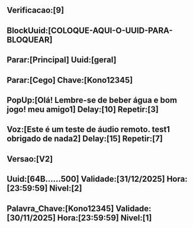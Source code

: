 <!-- CONFIGURAÇÃO REMOTA DO BOT GEMINI -->

<!-- ====================================================== -->
<!-- PARÂMETROS GLOBAIS DE CONTROLE -->
<!-- ====================================================== -->

<!-- Controla a cada quantos segundos o bot verifica este arquivo. Se não encontrar, o padrão é 300 (5 minutos). -->
Verificacao:[9]
---

<!-- ====================================================== -->
<!-- COMANDOS ADMINISTRATIVOS (BLOQUEIO E PARADA) -->
<!-- ====================================================== -->

<!-- Bloqueia um UUID específico. O bot fechará para este usuário na próxima verificação. -->
BlockUuid:[COLOQUE-AQUI-O-UUID-PARA-BLOQUEAR]
---

<!-- Para o módulo Principal (OCR) de TODOS os usuários. -->
Parar:[Principal]
Uuid:[geral]
---

<!-- Para o módulo de Ataque Cego APENAS do usuário com a chave Kono12. -->
Parar:[Cego]
Chave:[Kono12345]
---

<!-- ====================================================== -->
<!-- MENSAGENS REMOTAS PARA USUÁRIOS -->
<!-- ====================================================== -->

<!-- Envia uma mensagem em pop-up para os usuários. -->
PopUp:[Olá! Lembre-se de beber água e bom jogo! meu amigo1]
Delay:[10]
Repetir:[3]
---

<!-- Envia uma mensagem de voz para os usuários. -->
Voz:[Este é um teste de áudio remoto. test1 obrigado de nada2]
Delay:[15]
Repetir:[7]
---

<!-- ====================================================== -->
<!-- INFORMAÇÕES ESTÁTICAS (VERSÃO E LICENÇAS) -->
<!-- ====================================================== -->

<!-- Informa aos usuários sobre uma nova versão disponível. -->
Versao:[V2]
---

<!-- Bloco de Licença por UUID -->
Uuid:[64B......500]
Validade:[31/12/2025]
Hora:[23:59:59]
Nivel:[2]
---

<!-- Bloco de Licença por Palavra-Chave -->
Palavra_Chave:[Kono12345]
Validade:[30/11/2025]
Hora:[23:59:59]
Nivel:[1]
---
